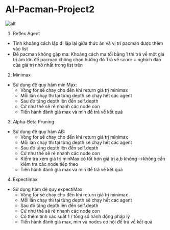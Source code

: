 # AI-Pacman-Project2
![alt](https://web.stanford.edu/class/archive/cs/cs221/cs221.1196/assignments/pacman/pacman_multi_agent.png)
1. Reflex Agent 
* Tính khoảng cách lặp đi lặp lại giữa thức ăn và vị trí pacman được thêm vào list
* Để pacman không gặp ma:
  Khoảng cách ma tối bằng 1 thì trả về một giá trị âm lớn để pacman không chọn hướng đó
Trả về score + nghịch đảo của giá trị nhỏ nhất trong list trên
2. Minimax
* Sử dụng đệ quy hàm miniMax:
   * Vòng for sẽ chay cho đến khi return giá trị minimax
   * Mỗi lần chạy thì tại từng depth sẽ chạy hết các agent
   * Sau đó tăng depth lên đến self.depth 
   * Cứ như thế sẽ rẽ nhanh các node con 
   * Tiến hành đánh giá max và min để trả về kết quả
3. Alpha-Beta Pruning
* Sử dụng đệ quy hàm AB:
   * Vòng for sẽ chay cho đến khi return giá trị minimax
   * Mỗi lần chạy thì tại từng depth sẽ chạy hết các agent
   * Sau đó tăng depth lên đến self.depth 
   * Cứ như thế sẽ rẽ nhanh các node con 
   * Kiểm tra xem giá trị minMax có tốt hơn giá trị a,b không-->không cần kiểm tra các node tiếp theo
   * Tiến hành đánh giá max và min để trả về kết quả   
4.  Expectimax
* Sử dụng hàm đệ quy expectiMax
   *  Vòng for sẽ chay cho đến khi return giá trị minimax
   * Mỗi lần chạy thì tại từng depth sẽ chạy hết các agent
   * Sau đó tăng depth lên đến self.depth 
   * Cứ như thế sẽ rẽ nhanh các node con 
   * Có thêm tính xác suất 1 / tổng số hành động pháp lý 
   * Tiến hành đánh giá max, min và nodes cơ hội để trả về kết quả
